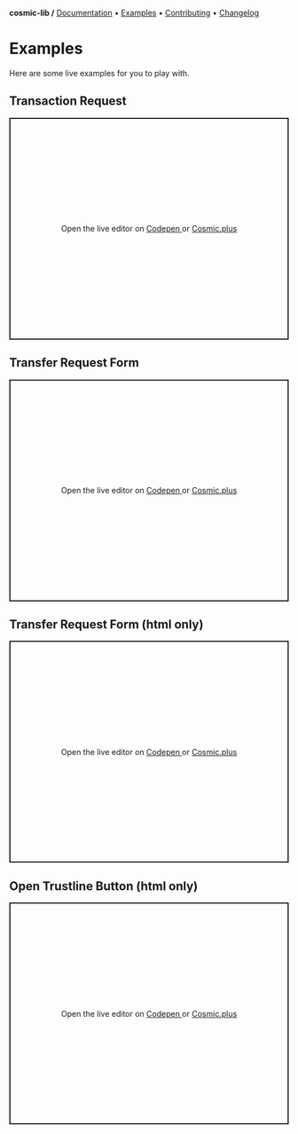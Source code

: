 **cosmic-lib /**
[Documentation](https://cosmic.plus/#view:js-cosmic-lib/web/doc)
• [Examples](https://cosmic.plus/#view:js-cosmic-lib/EXAMPLES)
• [Contributing](https://cosmic.plus/#view:js-cosmic-lib/CONTRIBUTING)
• [Changelog](https://cosmic.plus/#view:js-cosmic-lib/CHANGELOG)

# Examples

Here are some live examples for you to play with.

<script async src="https://static.codepen.io/assets/embed/ei.js" hidden></script>

## Transaction Request

<!--QWLdPeo--><p class="codepen" data-height="400" data-theme-id="37456" data-default-tab="js,result" data-user="cosmic-plus" data-slug-hash="QWLdPeo" data-preview="true" data-editable="true" style="height: 400px; box-sizing: border-box; display: flex; align-items: center; justify-content: center; border: 2px solid; margin: 1em 0; padding: 1em;" data-pen-title="cosmic-lib, Transaction Request">
  <span>
    Open the live editor on
    <a href="https://codepen.io/cosmic-plus/pen/QWLdPeo?editors=1010#0">
      Codepen
    </a> or
    <a href="https://cosmic-plus/#view:js-cosmic-lib/EXAMPLES.html">
      Cosmic.plus
    </a>
  </span>
</p>

## Transfer Request Form

<!--wZEwjK--><p class="codepen" data-height="400" data-theme-id="37456" data-default-tab="js,result" data-user="cosmic-plus" data-slug-hash="wZEwjK" data-preview="true" data-editable="true" style="height: 400px; box-sizing: border-box; display: flex; align-items: center; justify-content: center; border: 2px solid; margin: 1em 0; padding: 1em;" data-pen-title="cosmic-lib, Transfer Request Form">
  <span>
    Open the live editor on
    <a href="https://codepen.io/cosmic-plus/pen/wZEwjK?editors=1010#0">
      Codepen
    </a> or
    <a href="https://cosmic-plus/#view:js-cosmic-lib/EXAMPLES.html">
      Cosmic.plus
    </a>
  </span>
</p>

## Transfer Request Form (html only)

<!--xxKLXNZ--><p class="codepen" data-height="400" data-theme-id="37456" data-default-tab="html,result" data-user="cosmic-plus" data-slug-hash="xxKLXNZ" data-preview="true" data-editable="true" style="height: 400px; box-sizing: border-box; display: flex; align-items: center; justify-content: center; border: 2px solid; margin: 1em 0; padding: 1em;" data-pen-title="html-only, Transfer Request Form">
  <span>
    Open the live editor on
    <a href="https://codepen.io/cosmic-plus/pen/xxKLXNZ?editors=1000#0">
      Codepen
    </a> or
    <a href="https://cosmic-plus/#view:js-cosmic-lib/EXAMPLES.html">
      Cosmic.plus
    </a>
  </span>
</p>

## Open Trustline Button (html only)

<!--QWLQLBG--><p class="codepen" data-height="400" data-theme-id="37456" data-default-tab="html,result" data-user="cosmic-plus" data-slug-hash="QWLQLBG" data-preview="true" data-editable="true" style="height: 400px; box-sizing: border-box; display: flex; align-items: center; justify-content: center; border: 2px solid; margin: 1em 0; padding: 1em;" data-pen-title="cosmic-lib, Open Trustline Button">
  <span>
    Open the live editor on
    <a href="https://codepen.io/cosmic-plus/pen/QWLQLBG?editors=1010#0">
      Codepen
    </a> or
    <a href="https://cosmic-plus/#view:js-cosmic-lib/EXAMPLES.html">
      Cosmic.plus
    </a>
  </span>
</p>
